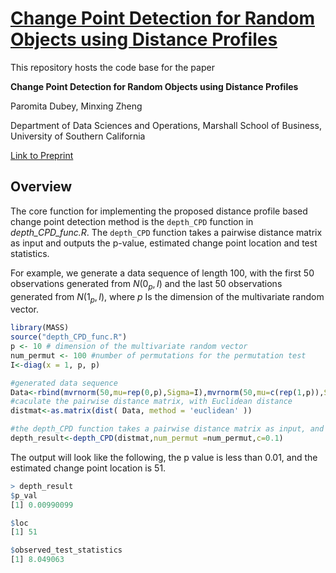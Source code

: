# [Change Point Detection for Random Objects using Distance Profiles](https://arxiv.org/abs/2311.16025)

This repository hosts the code base for the paper

**Change Point Detection for Random Objects using Distance Profiles**

Paromita Dubey, Minxing Zheng

Department of Data Sciences and Operations, Marshall School of Business, University of Southern California

[Link to Preprint](https://arxiv.org/abs/2311.16025)

## Overview

The core function for implementing the proposed distance profile based change point detection method is the `depth_CPD` function in *depth_CPD_func.R*. The `depth_CPD` function takes a pairwise distance matrix as input and outputs the p-value, estimated change point location and test statistics. 

For example, we generate a data sequence of length 100, with the first 50 observations generated from $N(0_p,I)$  and the last 50 observations generated from $N(1_p,I)$, where $p$ Is the dimension of the multivariate random vector.

```R
library(MASS)
source("depth_CPD_func.R") 
p <- 10 # dimension of the multivariate random vector
num_permut <- 100 #number of permutations for the permutation test
I<-diag(x = 1, p, p)

#generated data sequence
Data<-rbind(mvrnorm(50,mu=rep(0,p),Sigma=I),mvrnorm(50,mu=c(rep(1,p)),Sigma=I))
#caculate the pairwise distance matrix, with Euclidean distance
distmat<-as.matrix(dist( Data, method = 'euclidean' ))

#the depth_CPD function takes a pairwise distance matrix as input, and user could also set the number of permutations for the permutation test and a cut-off parameter c.
depth_result<-depth_CPD(distmat,num_permut =num_permut,c=0.1)
```

The output will look like the following, the p value is less than 0.01, and the estimated change point location is 51.

```R
> depth_result
$p_val
[1] 0.00990099

$loc
[1] 51

$observed_test_statistics
[1] 8.049063
```



